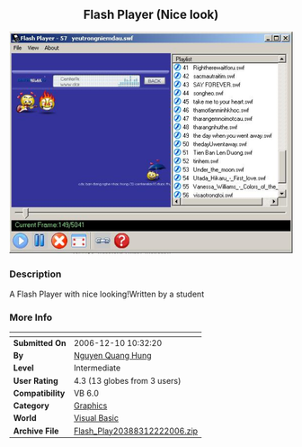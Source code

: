 ﻿<div align="center">

## Flash Player \(Nice look\)

<img src="PIC2006122262694306.JPG">
</div>

### Description

A Flash Player with nice looking!Written by a student
 
### More Info
 


<span>             |<span>
---                |---
**Submitted On**   |2006-12-10 10:32:20
**By**             |[Nguyen Quang Hung](https://github.com/Planet-Source-Code/PSCIndex/blob/master/ByAuthor/nguyen-quang-hung.md)
**Level**          |Intermediate
**User Rating**    |4.3 (13 globes from 3 users)
**Compatibility**  |VB 6\.0
**Category**       |[Graphics](https://github.com/Planet-Source-Code/PSCIndex/blob/master/ByCategory/graphics__1-46.md)
**World**          |[Visual Basic](https://github.com/Planet-Source-Code/PSCIndex/blob/master/ByWorld/visual-basic.md)
**Archive File**   |[Flash\_Play20388312222006\.zip](https://github.com/Planet-Source-Code/nguyen-quang-hung-flash-player-nice-look__1-67437/archive/master.zip)








